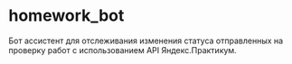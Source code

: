 # homework_bot
Бот ассистент для отслеживания изменения статуса отправленных на проверку работ с использованием API Яндекс.Практикум.
